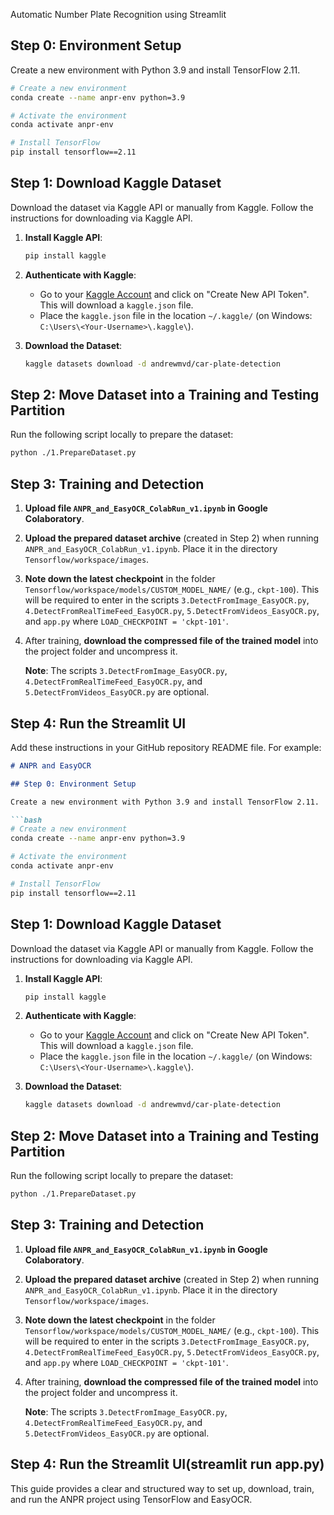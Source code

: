 Automatic Number Plate Recognition using Streamlit
## Step 0: Environment Setup

Create a new environment with Python 3.9 and install TensorFlow 2.11.

```bash
# Create a new environment
conda create --name anpr-env python=3.9

# Activate the environment
conda activate anpr-env

# Install TensorFlow
pip install tensorflow==2.11
```

## Step 1: Download Kaggle Dataset

Download the dataset via Kaggle API or manually from Kaggle. Follow the instructions for downloading via Kaggle API.

1. **Install Kaggle API**:
    ```bash
    pip install kaggle
    ```

2. **Authenticate with Kaggle**:
    - Go to your [Kaggle Account](https://www.kaggle.com/account) and click on "Create New API Token". This will download a `kaggle.json` file.
    - Place the `kaggle.json` file in the location `~/.kaggle/` (on Windows: `C:\Users\<Your-Username>\.kaggle\`).

3. **Download the Dataset**:
    ```bash
    kaggle datasets download -d andrewmvd/car-plate-detection
    ```

## Step 2: Move Dataset into a Training and Testing Partition

Run the following script locally to prepare the dataset:

```bash
python ./1.PrepareDataset.py
```

## Step 3: Training and Detection

1. **Upload file `ANPR_and_EasyOCR_ColabRun_v1.ipynb` in Google Colaboratory**.

2. **Upload the prepared dataset archive** (created in Step 2) when running `ANPR_and_EasyOCR_ColabRun_v1.ipynb`. Place it in the directory `Tensorflow/workspace/images`.

3. **Note down the latest checkpoint** in the folder `Tensorflow/workspace/models/CUSTOM_MODEL_NAME/` (e.g., `ckpt-100`). This will be required to enter in the scripts `3.DetectFromImage_EasyOCR.py`, `4.DetectFromRealTimeFeed_EasyOCR.py`, `5.DetectFromVideos_EasyOCR.py`, and `app.py` where `LOAD_CHECKPOINT = 'ckpt-101'`.

4. After training, **download the compressed file of the trained model** into the project folder and uncompress it.

    **Note**: The scripts `3.DetectFromImage_EasyOCR.py`, `4.DetectFromRealTimeFeed_EasyOCR.py`, and `5.DetectFromVideos_EasyOCR.py` are optional.

## Step 4: Run the Streamlit UI

Add these instructions in your GitHub repository README file. For example:

```markdown
# ANPR and EasyOCR

## Step 0: Environment Setup

Create a new environment with Python 3.9 and install TensorFlow 2.11.

```bash
# Create a new environment
conda create --name anpr-env python=3.9

# Activate the environment
conda activate anpr-env

# Install TensorFlow
pip install tensorflow==2.11
```

## Step 1: Download Kaggle Dataset

Download the dataset via Kaggle API or manually from Kaggle. Follow the instructions for downloading via Kaggle API.

1. **Install Kaggle API**:
    ```bash
    pip install kaggle
    ```

2. **Authenticate with Kaggle**:
    - Go to your [Kaggle Account](https://www.kaggle.com/account) and click on "Create New API Token". This will download a `kaggle.json` file.
    - Place the `kaggle.json` file in the location `~/.kaggle/` (on Windows: `C:\Users\<Your-Username>\.kaggle\`).

3. **Download the Dataset**:
    ```bash
    kaggle datasets download -d andrewmvd/car-plate-detection
    ```

## Step 2: Move Dataset into a Training and Testing Partition

Run the following script locally to prepare the dataset:

```bash
python ./1.PrepareDataset.py
```

## Step 3: Training and Detection

1. **Upload file `ANPR_and_EasyOCR_ColabRun_v1.ipynb` in Google Colaboratory**.

2. **Upload the prepared dataset archive** (created in Step 2) when running `ANPR_and_EasyOCR_ColabRun_v1.ipynb`. Place it in the directory `Tensorflow/workspace/images`.

3. **Note down the latest checkpoint** in the folder `Tensorflow/workspace/models/CUSTOM_MODEL_NAME/` (e.g., `ckpt-100`). This will be required to enter in the scripts `3.DetectFromImage_EasyOCR.py`, `4.DetectFromRealTimeFeed_EasyOCR.py`, `5.DetectFromVideos_EasyOCR.py`, and `app.py` where `LOAD_CHECKPOINT = 'ckpt-101'`.

4. After training, **download the compressed file of the trained model** into the project folder and uncompress it.

    **Note**: The scripts `3.DetectFromImage_EasyOCR.py`, `4.DetectFromRealTimeFeed_EasyOCR.py`, and `5.DetectFromVideos_EasyOCR.py` are optional.

## Step 4: Run the Streamlit UI(streamlit run app.py)

This guide provides a clear and structured way to set up, download, train, and run the ANPR project using TensorFlow and EasyOCR.

